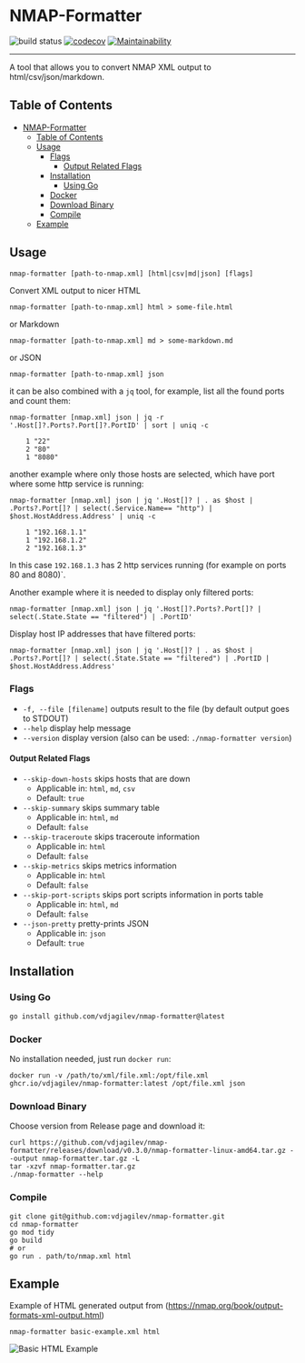 # NMAP-Formatter

![build status](https://github.com/vdjagilev/nmap-formatter/actions/workflows/go.yml/badge.svg)
[![codecov](https://codecov.io/gh/vdjagilev/nmap-formatter/branch/main/graph/badge.svg?token=8WSYXRKMFA)](https://codecov.io/gh/vdjagilev/nmap-formatter)
[![Maintainability](https://api.codeclimate.com/v1/badges/7836d3a52439fb1affa0/maintainability)](https://codeclimate.com/github/vdjagilev/nmap-formatter/maintainability)

---

A tool that allows you to convert NMAP XML output to html/csv/json/markdown.

## Table of Contents

- [NMAP-Formatter](#nmap-formatter)
  - [Table of Contents](#table-of-contents)
  - [Usage](#usage)
    - [Flags](#flags)
      - [Output Related Flags](#output-related-flags)
	- [Installation](#installation)
		- [Using Go](#using-go)
    - [Docker](#docker)
    - [Download Binary](#download-binary)
    - [Compile](#compile)
  - [Example](#example)

## Usage

```
nmap-formatter [path-to-nmap.xml] [html|csv|md|json] [flags]
```

Convert XML output to nicer HTML

```
nmap-formatter [path-to-nmap.xml] html > some-file.html
```

or Markdown

```
nmap-formatter [path-to-nmap.xml] md > some-markdown.md
```

or JSON

```
nmap-formatter [path-to-nmap.xml] json
```

it can be also combined with a `jq` tool, for example, list all the found ports and count them:

```
nmap-formatter [nmap.xml] json | jq -r '.Host[]?.Ports?.Port[]?.PortID' | sort | uniq -c
```

```
    1 "22"
    2 "80"
    1 "8080"
```

another example where only those hosts are selected, which have port where some http service is running:

```
nmap-formatter [nmap.xml] json | jq '.Host[]? | . as $host | .Ports?.Port[]? | select(.Service.Name== "http") | $host.HostAddress.Address' | uniq -c
```

```
    1 "192.168.1.1"
    1 "192.168.1.2"
    2 "192.168.1.3"
```

In this case `192.168.1.3` has 2 http services running (for example on ports 80 and 8080)`.

Another example where it is needed to display only filtered ports:

```
nmap-formatter [nmap.xml] json | jq '.Host[]?.Ports?.Port[]? | select(.State.State == "filtered") | .PortID'
```

Display host IP addresses that have filtered ports:

```
nmap-formatter [nmap.xml] json | jq '.Host[]? | . as $host | .Ports?.Port[]? | select(.State.State == "filtered") | .PortID | $host.HostAddress.Address'
```

### Flags

* `-f, --file [filename]` outputs result to the file (by default output goes to STDOUT)
* `--help` display help message
* `--version` display version (also can be used: `./nmap-formatter version`)

#### Output Related Flags

* `--skip-down-hosts` skips hosts that are down
  * Applicable in: `html`, `md`, `csv`
  * Default: `true`
* `--skip-summary` skips summary table
  * Applicable in: `html`, `md`
  * Default: `false`
* `--skip-traceroute` skips traceroute information
  * Applicable in: `html`
  * Default: `false`
* `--skip-metrics` skips metrics information
  * Applicable in: `html`
  * Default: `false`
* `--skip-port-scripts` skips port scripts information in ports table
  * Applicable in: `html`, `md`
  * Default: `false`
* `--json-pretty` pretty-prints JSON
  * Applicable in: `json`
  * Default: `true`

## Installation

### Using Go

```
go install github.com/vdjagilev/nmap-formatter@latest
```

### Docker

No installation needed, just run `docker run`:

```
docker run -v /path/to/xml/file.xml:/opt/file.xml ghcr.io/vdjagilev/nmap-formatter:latest /opt/file.xml json
```

### Download Binary

Choose version from Release page and download it:

```
curl https://github.com/vdjagilev/nmap-formatter/releases/download/v0.3.0/nmap-formatter-linux-amd64.tar.gz --output nmap-formatter.tar.gz -L
tar -xzvf nmap-formatter.tar.gz
./nmap-formatter --help
```

### Compile

```
git clone git@github.com:vdjagilev/nmap-formatter.git
cd nmap-formatter
go mod tidy
go build
# or 
go run . path/to/nmap.xml html
```

## Example

Example of HTML generated output from (https://nmap.org/book/output-formats-xml-output.html)

```
nmap-formatter basic-example.xml html
```

![Basic HTML Example](docs/images/basic-example-html.png)
